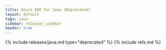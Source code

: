 ```yaml
---
title: Azure SDK for Java (Deprecated)
layout: default
tags: java
sidebar: releases_sidebar
header: true
---
```

{% include releases/java.md type="deprecated" %}
{% include refs.md %}